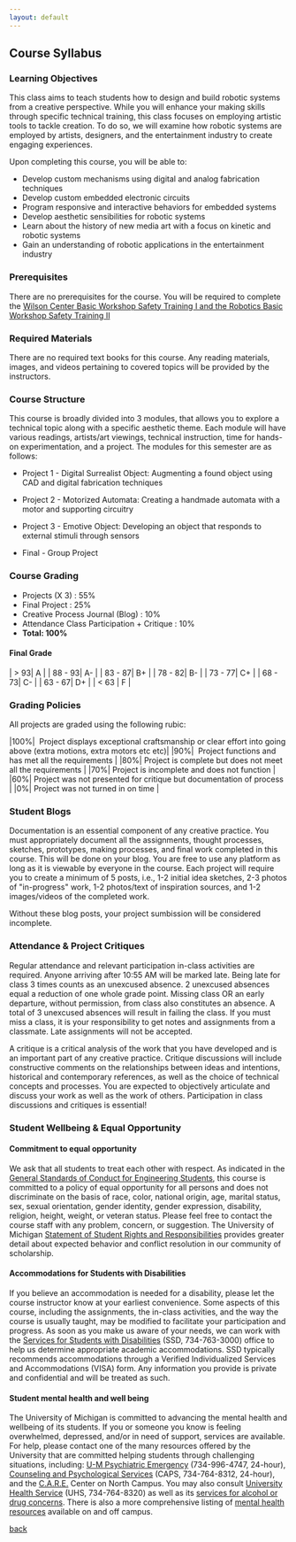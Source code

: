 ```yaml
---
layout: default
---
```


## Course Syllabus
### Learning Objectives

This class aims to teach students how to design and build robotic systems from a creative perspective. While you will enhance your making skills through specific technical training,  this class focuses on employing artistic tools to tackle creation. To do so, we will examine how robotic systems are employed by artists, designers, and the entertainment industry to create engaging experiences. 

Upon completing this course, you will be able to:
- Develop custom mechanisms using digital and analog fabrication techniques
- Develop custom embedded electronic circuits
- Program responsive and interactive behaviors for embedded systems
- Develop aesthetic sensibilities for robotic systems
- Learn about the history of new media art with a focus on kinetic and robotic systems
- Gain an understanding of robotic applications in the entertainment industry
 


### Prerequisites

There are no prerequisites for the course. You will be required to complete the [Wilson Center  Basic Workshop Safety Training I and the Robotics Basic Workshop Safety Training II](https://teamprojects.engin.umich.edu/home/training/)



### Required Materials

There are no required text books for this course. Any reading materials, images, and videos pertaining to covered topics will be provided by the instructors.  

### Course Structure

This course is broadly divided into 3 modules, that allows you to explore a technical topic along with a  specific aesthetic theme. Each module will have various readings, artists/art viewings, technical instruction, time for hands-on experimentation, and a project. The modules for this semester are as follows:

- Project 1 -  Digital Surrealist Object:  Augmenting a found object using CAD and digital fabrication techniques

- Project 2 - Motorized Automata: Creating a handmade automata with a motor and supporting circuitry

- Project 3 - Emotive Object: Developing an object that responds to external stimuli through sensors

- Final - Group Project



### Course Grading
- Projects (X 3) : 55%
- Final Project : 25%
- Creative Process Journal (Blog) :  10%
- Attendance Class Participation + Critique : 10%
- **Total: 100%**  

#### Final Grade

| > 93| A |
| 88 - 93| A-  |
| 83 - 87| B+ |
| 78 - 82| B- |
| 73 - 77| C+ |
| 68 - 73| C- |
| 63 - 67| D+ |
| < 63 | F |

### Grading Policies

All projects are graded using the following rubic: 

|100%|  Project displays exceptional craftsmanship or clear effort into going above (extra motions, extra motors etc etc)|
|90%|  Project functions and has met all the requirements |
|80%| Project is complete but does not meet all the requirements |
|70%| Project is incomplete and does not function |
|60%| Project was not presented for critique but documentation of process |
|0%| Project was not turned in on time |



### Student Blogs

Documentation is an essential component of any creative practice. You must appropriately document all the assignments, thought processes, sketches, prototypes, making processes, and final work completed in this course. This will be done on your blog. You are free to use any platform as long as it is viewable by everyone in the course. Each project will require you to create a minimum of 5 posts, i.e., 1-2 initial idea sketches, 2-3 photos of "in-progress" work, 1-2 photos/text of inspiration sources, and 1-2 images/videos of the completed work. 

Without these blog posts, your project sumbission will be considered incomplete. 

### Attendance & Project Critiques

Regular attendance and relevant participation in-class activities are required. Anyone arriving after 10:55 AM will be marked late. Being late for class 3 times counts as an unexcused absence. 2 unexcused absences equal a reduction of one whole grade point. Missing class OR an early departure, without permission, from class also constitutes an absence. A total of 3 unexcused absences will result in failing the class. If you must miss a class, it is your responsibility to get notes and assignments from a classmate. Late assignments will not be accepted.

A critique is a critical analysis of the work that you have developed and is an important part of any creative practice. Critique discussions will include constructive comments on the relationships between ideas and intentions, historical and contemporary references, as well as the choice of technical concepts and processes. You are expected to objectively articulate and discuss your work as well as the work of others. Participation in class discussions and critiques is essential!

### Student Wellbeing & Equal Opportunity

#### Commitment to equal opportunity
We ask that all students to treat each other with respect. As indicated in the [General Standards of Conduct for Engineering Students](https://bulletin.engin.umich.edu/rules/), this course is committed to a policy of equal opportunity for all persons and does not discriminate on the basis of race, color, national origin, age, marital status, sex, sexual orientation, gender identity, gender expression, disability, religion, height, weight, or veteran status. Please feel free to contact the course staff with any problem, concern, or suggestion. The University of Michigan [Statement of Student Rights and Responsibilities](https://oscr.umich.edu/statement) provides greater detail about expected behavior and conflict resolution in our community of scholarship.

#### Accommodations for Students with Disabilities
If you believe an accommodation is needed for a disability, please let the course instructor know at your earliest convenience. Some aspects of this course, including the assignments, the in-class activities, and the way the course is usually taught, may be modified to facilitate your participation and progress. As soon as you make us aware of your needs, we can work with the [Services for Students with Disabilities](http://ssd.umich.edu/) (SSD, 734-763-3000) office to help us determine appropriate academic accommodations. SSD typically recommends accommodations through a Verified Individualized Services and Accommodations (VISA) form. Any information you provide is private and confidential and will be treated as such. 

#### Student mental health and well being
The University of Michigan is committed to advancing the mental health and wellbeing of its students. If you or someone you know is feeling overwhelmed, depressed, and/or in need of support, services are available. For help, please contact one of the many resources offered by the University that are committed helping students through challenging situations, including: [U-M Psychiatric Emergency](https://medicine.umich.edu/dept/psychiatry/patient-care/psychiatric-emergency-service) (734-996-4747, 24-hour), [Counseling and Psychological Services](https://caps.umich.edu/) (CAPS, 734-764-8312, 24-hour), and the [C.A.R.E.](https://care.engin.umich.edu/) Center on North Campus. You may also consult [University Health Service](https://www.uhs.umich.edu/mentalhealthsvcs) (UHS, 734-764-8320) as well as its [services for alcohol or drug concerns](https://www.uhs.umich.edu/aodresources). There is also a more comprehensive listing of [mental health resources](https://caps.umich.edu/resources) available on and off campus.



[back](./)
